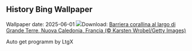 ## History Bing Wallpaper
Wallpaper date: 2025-06-01
![](https://www.bing.com/th?id=OHR.GrandeTerreReef_IT-IT2395565523_UHD.jpg&w=1000)Download: [Barriera corallina al largo di Grande Terre, Nuova Caledonia, Francia (© Karsten Wrobel/Getty Images)](https://www.bing.com/th?id=OHR.GrandeTerreReef_IT-IT2395565523_UHD.jpg)

Auto get programm by LtgX
